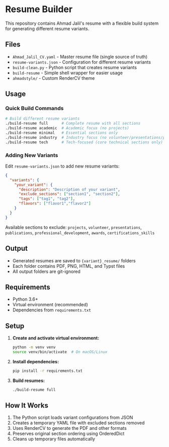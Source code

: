 # Resume Builder

This repository contains Ahmad Jalil's resume with a flexible build system for generating different resume variants.

## Files

- `Ahmad_Jalil_CV.yaml` - Master resume file (single source of truth)
- `resume-variants.json` - Configuration for different resume variants
- `build-clean.py` - Python script that creates resume variants
- `build-resume` - Simple shell wrapper for easier usage
- `ahmadstyle/` - Custom RenderCV theme

## Usage

### Quick Build Commands

```bash
# Build different resume variants
./build-resume full      # Complete resume with all sections
./build-resume academic  # Academic focus (no projects)
./build-resume minimal   # Essential sections only
./build-resume industry  # Industry focus (no volunteer/presentations/publications)
./build-resume tech      # Tech-focused (core technical sections only)
```

### Adding New Variants

Edit `resume-variants.json` to add new resume variants:

```json
{
  "variants": {
    "your_variant": {
      "description": "Description of your variant",
      "exclude_sections": ["section1", "section2"],
      "tags": ["tag1", "tag2"],
      "flavors": ["flavor1","flavor2"]
    }
  }
}
```

Available sections to exclude: `projects`, `volunteer`, `presentations`, `publications`, `professional_development`, `awards`, `certifications_skills`

## Output

- Generated resumes are saved to `{variant}_resume/` folders
- Each folder contains PDF, PNG, HTML, and Typst files
- All output folders are git-ignored

## Requirements

- Python 3.6+
- Virtual environment (recommended)
- Dependencies from `requirements.txt`

## Setup

1. **Create and activate virtual environment:**
   ```bash
   python -m venv venv
   source venv/bin/activate  # On macOS/Linux
   ```

2. **Install dependencies:**
   ```bash
   pip install -r requirements.txt
   ```

3. **Build resumes:**
   ```bash
   ./build-resume full
   ```

## How It Works

1. The Python script loads variant configurations from JSON
2. Creates a temporary YAML file with excluded sections removed
3. Uses RenderCV to generate the PDF and other formats
4. Preserves original section ordering using OrderedDict
5. Cleans up temporary files automatically